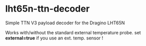 # lht65n-ttn-decoder
Simple TTN V3 payload decoder for the Dragino LHT65N

Works with/without the standard external temperature probe.
set **external=true** if you use an ext. temp. sensor !
